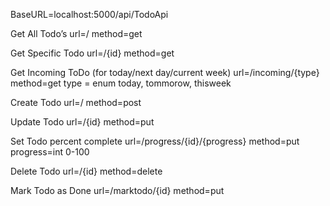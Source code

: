 BaseURL=localhost:5000/api/TodoApi

Get All Todo’s
url=/
method=get

Get Specific Todo
url=/{id}
method=get

Get Incoming ToDo (for today/next day/current week)
url=/incoming/{type}
method=get
type = enum today, tommorow, thisweek

Create Todo
url=/
method=post

Update Todo
url=/{id}
method=put

Set Todo percent complete
url=/progress/{id}/{progress}
method=put
progress=int 0-100

Delete Todo
url=/{id}
method=delete

Mark Todo as Done
url=/marktodo/{id}
method=put
